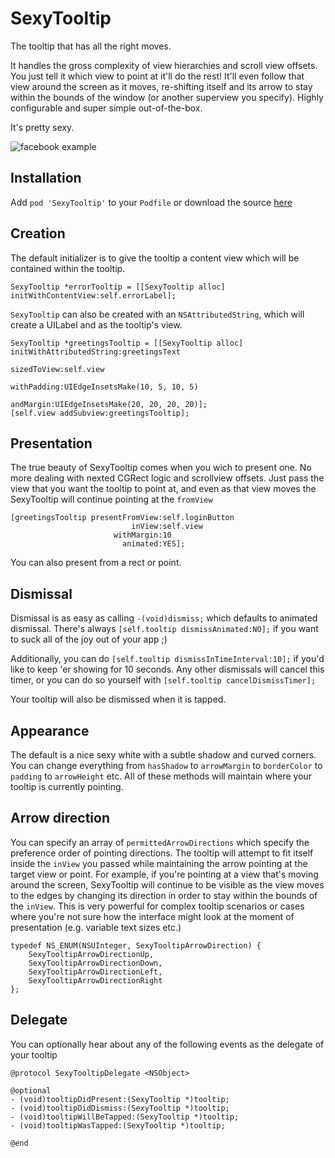 # SexyTooltip

The tooltip that has all the right moves.

It handles the gross complexity of view hierarchies and scroll view offsets.  You just tell it which view to point at it'll do the rest!  It'll even follow that view around the screen as it moves, re-shifting itself and its arrow to stay within the bounds of the window (or another superview you specify).  Highly configurable and super simple out-of-the-box.

It's pretty sexy.

![facebook example](http://i.imgur.com/jVe7xNl.gif)

## Installation

Add `pod 'SexyTooltip'` to your `Podfile` or download the source [here](https://github.com/Clinkle/SexyTooltip)

## Creation

The default initializer is to give the tooltip a content view which will be contained within the tooltip.

```objc
SexyTooltip *errorTooltip = [[SexyTooltip alloc] initWithContentView:self.errorLabel];
```

`SexyTooltip` can also be created with an `NSAttributedString`, which will create a UILabel and as the tooltip's view.

```objc
SexyTooltip *greetingsTooltip = [[SexyTooltip alloc] initWithAttributedString:greetingsText
                                                                sizedToView:self.view
                                                                withPadding:UIEdgeInsetsMake(10, 5, 10, 5)
                                                                  andMargin:UIEdgeInsetsMake(20, 20, 20, 20)];
[self.view addSubview:greetingsTooltip];
```

## Presentation

The true beauty of SexyTooltip comes when you wich to present one.  No more dealing with nexted CGRect logic and scrollview offsets.  Just pass the view that you want the tooltip to point at, and even as that view moves the SexyTooltip will continue pointing at the `fromView`

```objc
[greetingsTooltip presentFromView:self.loginButton
                           inView:self.view
                       withMargin:10
                         animated:YES];
```

You can also present from a rect or point.

## Dismissal

Dismissal is as easy as calling `-(void)dismiss;` which defaults to animated dismissal.  There's always `[self.tooltip dismissAnimated:NO];` if you want to suck all of the joy out of your app ;)

Additionally, you can do `[self.tooltip dismissInTimeInterval:10];` if you'd like to keep 'er showing for 10 seconds.  Any other dismissals will cancel this timer, or you can do so yourself with `[self.tooltip cancelDismissTimer];`

Your tooltip will also be dismissed when it is tapped.

## Appearance

The default is a nice sexy white with a subtle shadow and curved corners.  You can change everything from `hasShadow` to `arrowMargin` to `borderColor` to `padding` to `arrowHeight` etc.  All of these methods will maintain where your tooltip is currently pointing.

## Arrow direction

You can specify an array of `permittedArrowDirections` which specify the preference order of pointing directions.  The tooltip will attempt to fit itself inside the `inView` you passed while maintaining the arrow pointing at the target view or point.  For example, if you're pointing at a view that's moving around the screen, SexyTooltip will continue to be visible as the view moves to the edges by changing its direction in order to stay within the bounds of the `inView`.  This is very powerful for complex tooltip scenarios or cases where you're not sure how the interface might look at the moment of presentation (e.g. variable text sizes etc.)

```objc
typedef NS_ENUM(NSUInteger, SexyTooltipArrowDirection) {
    SexyTooltipArrowDirectionUp,
    SexyTooltipArrowDirectionDown,
    SexyTooltipArrowDirectionLeft,
    SexyTooltipArrowDirectionRight
};
```

## Delegate

You can optionally hear about any of the following events as the delegate of your tooltip

```objc
@protocol SexyTooltipDelegate <NSObject>

@optional
- (void)tooltipDidPresent:(SexyTooltip *)tooltip;
- (void)tooltipDidDismiss:(SexyTooltip *)tooltip;
- (void)tooltipWillBeTapped:(SexyTooltip *)tooltip;
- (void)tooltipWasTapped:(SexyTooltip *)tooltip;

@end
```

